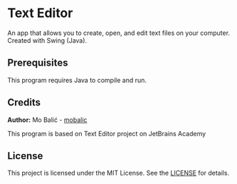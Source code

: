 # Text Editor

An app that allows you to create, open, and edit text files on your computer. Created with Swing (Java).

## Prerequisites

This program requires Java to compile and run.

## Credits

**Author:** Mo Balić - [mobalic](https://github.com/mobalic)

This program is based on Text Editor project on JetBrains Academy

## License

This project is licensed under the MIT License. See the [LICENSE](https://github.com/mobalic/TextEditor/blob/master/LICENSE) for details.
